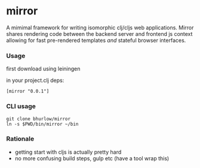 # mirror

A mimimal framework for writing isomorphic clj/cljs web applications. Mirror shares rendering code between the backend server and frontend js context allowing for fast pre-rendered templates *and* stateful browser interfaces.

### Usage

first download using leiningen
 
in your project.clj deps:

```
[mirror "0.0.1"]
```

### CLI usage

```
git clone bhurlow/mirror
ln -s $PWD/bin/mirror ~/bin
```

### Rationale

- getting start with cljs is actually pretty hard
- no more confusing build steps, gulp etc (have a tool wrap this)


